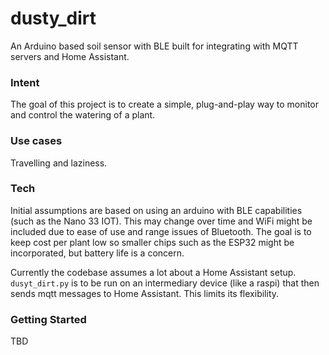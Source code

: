 # dusty_dirt
An Arduino based soil sensor with BLE built for integrating with MQTT servers and Home Assistant.

### Intent
The goal of this project is to create a simple, plug-and-play way to monitor and control the watering of a plant.

### Use cases
Travelling and laziness.

### Tech
Initial assumptions are based on using an arduino with BLE capabilities (such as the Nano 33 IOT). This may change over time and WiFi might be included due to ease of use and range issues of Bluetooth. The goal is to keep cost per plant low so smaller chips such as the ESP32 might be incorporated, but battery life is a concern.

Currently the codebase assumes a lot about a Home Assistant setup. `dusyt_dirt.py` is to be run on an intermediary device (like a raspi) that then sends mqtt messages to Home Assistant. This limits its flexibility.

### Getting Started
TBD
